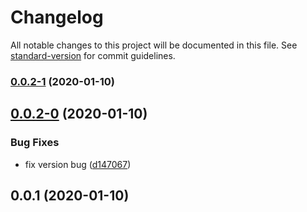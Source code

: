 # Changelog

All notable changes to this project will be documented in this file. See [standard-version](https://github.com/conventional-changelog/standard-version) for commit guidelines.

### [0.0.2-1](https://github.com/Simon-Bin/next-template/compare/v0.0.2-0...v0.0.2-1) (2020-01-10)

## [0.0.2-0](https://github.com/Simon-Bin/next-template/compare/v0.0.1...v0.0.2-0) (2020-01-10)


### Bug Fixes

* fix version bug ([d147067](https://github.com/Simon-Bin/next-template/commit/d14706739c3d576b96cd5d56031b7c5234d62173))



## 0.0.1 (2020-01-10)
